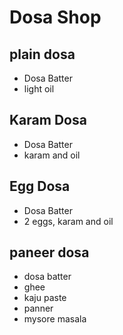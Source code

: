 # Dosa Shop

## plain dosa
* Dosa Batter
* light oil

## Karam Dosa
* Dosa Batter
* karam and oil

## Egg Dosa
* Dosa Batter
* 2 eggs, karam and oil

## paneer dosa
* dosa batter
* ghee
* kaju paste
* panner
* mysore masala
